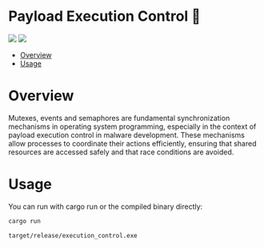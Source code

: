# Payload Execution Control 🦀

<p align="left">
	<a href="https://www.rust-lang.org/"><img src="https://img.shields.io/badge/made%20with-Rust-red"></a>
	<a href="#"><img src="https://img.shields.io/badge/platform-windows-blueviolet"></a>
</p>

- [Overview](#overview)
- [Usage](#usage)

# Overview
Mutexes, events and semaphores are fundamental synchronization mechanisms in operating system programming, especially in the context of payload execution control in malware development. These mechanisms allow processes to coordinate their actions efficiently, ensuring that shared resources are accessed safely and that race conditions are avoided.

# Usage 

You can run with cargo run or the compiled binary directly:
```sh
cargo run
```
```sh
target/release/execution_control.exe
```